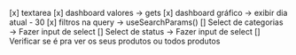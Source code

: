 [x] textarea
[x] dashboard valores -> gets
[x] dashboard gráfico -> exibir dia atual - 30
[x] filtros na query -> useSearchParams()
[] Select de categorias -> Fazer input de select
[] Select de status -> Fazer input de select
[] Verificar se é pra ver os seus produtos ou todos produtos